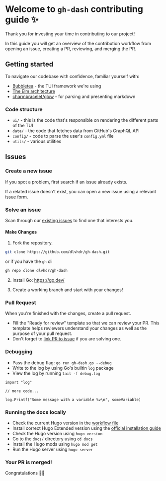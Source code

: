 # Welcome to `gh-dash` contributing guide ✨

Thank you for investing your time in contributing to our project!

In this guide you will get an overview of the contribution workflow from opening an issue, creating a PR, reviewing, and merging the PR.

## Getting started

To navigate our codebase with confidence, familiar yourself with:

- [Bubbletea](https://github.com/charmbracelet/bubbletea) - the TUI framework we're using
- [The Elm architecture](https://guide.elm-lang.org/architecture/)
- [charmbracelet/glow](https://github.com/charmbracelet/glow) - for parsing and presenting markdown

### Code structure

- `ui/` - this is the code that's responsible on rendering the different parts of the TUI
- `data/` - the code that fetches data from GitHub's GraphQL API
- `config/` - code to parse the user's `config.yml` file
- `utils/` - various utilities

## Issues

### Create a new issue

If you spot a problem, first search if an issue already exists.

If a related issue doesn't exist, you can open a new issue using a relevant [issue form](https://github.com/dlvhdr/gh-dash/issues/new/choose).

### Solve an issue

Scan through our [existing issues](https://github.com/dlvhdr/gh-dash/issues) to find one that interests you.

#### Make Changes

1. Fork the repository.

```sh
git clone https://github.com/dlvhdr/gh-dash.git
```

or if you have the `gh` cli

```sh
gh repo clone dlvhdr/gh-dash
```

2. Install Go: https://go.dev/

3. Create a working branch and start with your changes!

### Pull Request

When you're finished with the changes, create a pull request.

- Fill the "Ready for review" template so that we can review your PR. This template helps reviewers understand your changes as well as the purpose of your pull request.
- Don't forget to [link PR to issue](https://docs.github.com/en/issues/tracking-your-work-with-issues/linking-a-pull-request-to-an-issue) if you are solving one.

### Debugging

- Pass the debug flag: `go run gh-dash.go --debug`
- Write to the log by using Go's builtin `log` package
- View the log by running `tail -f debug.log`

```golang
import "log"

// more code...

log.Printf("Some message with a variable %v\n", someVariable)
```

### Running the docs locally

- Check the current Hugo version in the [workflow file](./.github/workflows/hugo.yaml)
- Install correct Hugo Extended version using the [official installation guide](https://gohugo.io/getting-started/installing/)
- Check the Hugo version using `hugo version`
- Go to the `docs/` directory using `cd docs`
- Install the Hugo mods using `hugo mod get`
- Run the Hugo server using `hugo server`

### Your PR is merged!

Congratulations :tada::tada:
